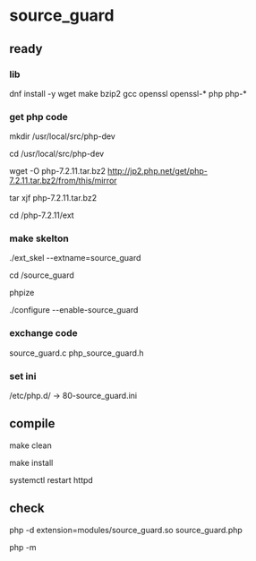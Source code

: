 # source_guard

## ready
### lib
dnf install -y wget make bzip2 gcc openssl openssl-* php php-*

### get php code
mkdir /usr/local/src/php-dev

cd /usr/local/src/php-dev

wget -O php-7.2.11.tar.bz2 http://jp2.php.net/get/php-7.2.11.tar.bz2/from/this/mirror

tar xjf php-7.2.11.tar.bz2

cd /php-7.2.11/ext

### make skelton
./ext_skel --extname=source_guard

cd /source_guard

phpize

./configure --enable-source_guard

### exchange code
source_guard.c
php_source_guard.h

### set ini
/etc/php.d/ -> 80-source_guard.ini

## compile
make clean

make install

systemctl restart httpd

## check
php -d extension=modules/source_guard.so source_guard.php

php -m
